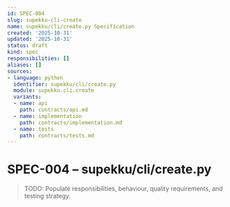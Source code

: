 ```yaml
---
id: SPEC-004
slug: supekku-cli-create
name: supekku/cli/create.py Specification
created: '2025-10-31'
updated: '2025-10-31'
status: draft
kind: spec
responsibilities: []
aliases: []
sources:
- language: python
  identifier: supekku/cli/create.py
  module: supekku.cli.create
  variants:
  - name: api
    path: contracts/api.md
  - name: implementation
    path: contracts/implementation.md
  - name: tests
    path: contracts/tests.md
---
```


# SPEC-004 – supekku/cli/create.py

> TODO: Populate responsibilities, behaviour, quality requirements, and testing strategy.
